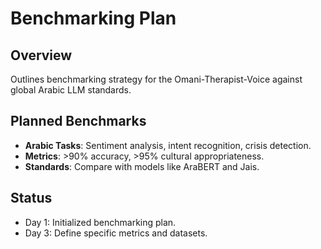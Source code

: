 # Benchmarking Plan

## Overview
Outlines benchmarking strategy for the Omani-Therapist-Voice against global Arabic LLM standards.

## Planned Benchmarks
- **Arabic Tasks**: Sentiment analysis, intent recognition, crisis detection.
- **Metrics**: >90% accuracy, >95% cultural appropriateness.
- **Standards**: Compare with models like AraBERT and Jais.

## Status
- Day 1: Initialized benchmarking plan.
- Day 3: Define specific metrics and datasets.